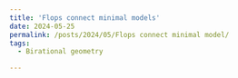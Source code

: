 ```yaml
---
title: 'Flops connect minimal models'
date: 2024-05-25
permalink: /posts/2024/05/Flops connect minimal model/
tags:
  - Birational geometry

---
```


